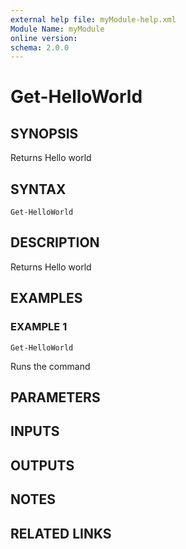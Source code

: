 ```yaml
---
external help file: myModule-help.xml
Module Name: myModule
online version:
schema: 2.0.0
---
```


# Get-HelloWorld

## SYNOPSIS
Returns Hello world

## SYNTAX

```
Get-HelloWorld
```

## DESCRIPTION
Returns Hello world

## EXAMPLES

### EXAMPLE 1
```
Get-HelloWorld
```

Runs the command

## PARAMETERS

## INPUTS

## OUTPUTS

## NOTES

## RELATED LINKS
